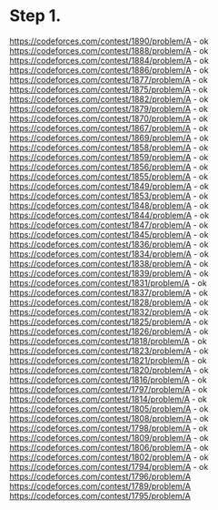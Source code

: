 # Step 1.
https://codeforces.com/contest/1890/problem/A - ok    
https://codeforces.com/contest/1888/problem/A - ok    
https://codeforces.com/contest/1884/problem/A - ok    
https://codeforces.com/contest/1886/problem/A - ok  
https://codeforces.com/contest/1877/problem/A - ok     
https://codeforces.com/contest/1875/problem/A - ok    
https://codeforces.com/contest/1882/problem/A - ok     
https://codeforces.com/contest/1879/problem/A - ok     
https://codeforces.com/contest/1870/problem/A - ok  
https://codeforces.com/contest/1867/problem/A - ok  
https://codeforces.com/contest/1869/problem/A - ok  
https://codeforces.com/contest/1858/problem/A - ok   
https://codeforces.com/contest/1859/problem/A - ok  
https://codeforces.com/contest/1856/problem/A - ok   
https://codeforces.com/contest/1855/problem/A - ok   
https://codeforces.com/contest/1849/problem/A - ok   
https://codeforces.com/contest/1853/problem/A - ok   
https://codeforces.com/contest/1848/problem/A - ok  
https://codeforces.com/contest/1844/problem/A - ok   
https://codeforces.com/contest/1847/problem/A - ok   
https://codeforces.com/contest/1845/problem/A - ok   
https://codeforces.com/contest/1836/problem/A - ok  
https://codeforces.com/contest/1834/problem/A - ok   
https://codeforces.com/contest/1838/problem/A - ok   
https://codeforces.com/contest/1839/problem/A - ok   
https://codeforces.com/contest/1831/problem/A - ok  
https://codeforces.com/contest/1837/problem/A - ok   
https://codeforces.com/contest/1828/problem/A - ok   
https://codeforces.com/contest/1832/problem/A - ok  
https://codeforces.com/contest/1825/problem/A - ok   
https://codeforces.com/contest/1826/problem/A - ok  
https://codeforces.com/contest/1818/problem/A - ok  
https://codeforces.com/contest/1823/problem/A - ok   
https://codeforces.com/contest/1821/problem/A - ok   
https://codeforces.com/contest/1820/problem/A - ok   
https://codeforces.com/contest/1816/problem/A - ok   
https://codeforces.com/contest/1797/problem/A - ok   
https://codeforces.com/contest/1814/problem/A - ok  
https://codeforces.com/contest/1805/problem/A - ok  
https://codeforces.com/contest/1808/problem/A - ok  
https://codeforces.com/contest/1798/problem/A - ok   
https://codeforces.com/contest/1809/problem/A - ok   
https://codeforces.com/contest/1806/problem/A - ok   
https://codeforces.com/contest/1802/problem/A - ok    
https://codeforces.com/contest/1794/problem/A - ok     
https://codeforces.com/contest/1796/problem/A  
https://codeforces.com/contest/1789/problem/A  
https://codeforces.com/contest/1795/problem/A  
